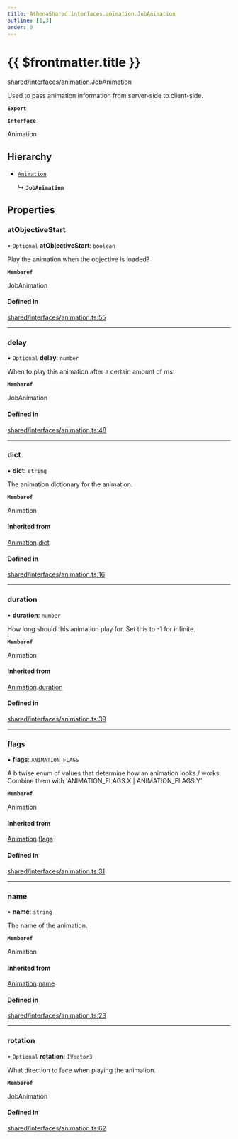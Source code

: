 ```yaml
---
title: AthenaShared.interfaces.animation.JobAnimation
outline: [1,3]
order: 0
---
```


# {{ $frontmatter.title }}


[shared/interfaces/animation](../modules/shared_interfaces_animation.md).JobAnimation

Used to pass animation information from server-side to client-side.

**`Export`**

**`Interface`**

Animation

## Hierarchy

- [`Animation`](shared_interfaces_animation_Animation.md)

  ↳ **`JobAnimation`**

## Properties

### atObjectiveStart

• `Optional` **atObjectiveStart**: `boolean`

Play the animation when the objective is loaded?

**`Memberof`**

JobAnimation

#### Defined in

[shared/interfaces/animation.ts:55](https://github.com/Stuyk/altv-athena/blob/2ba937d/src/core/shared/interfaces/animation.ts#L55)

___

### delay

• `Optional` **delay**: `number`

When to play this animation after a certain amount of ms.

**`Memberof`**

JobAnimation

#### Defined in

[shared/interfaces/animation.ts:48](https://github.com/Stuyk/altv-athena/blob/2ba937d/src/core/shared/interfaces/animation.ts#L48)

___

### dict

• **dict**: `string`

The animation dictionary for the animation.

**`Memberof`**

Animation

#### Inherited from

[Animation](shared_interfaces_animation_Animation.md).[dict](shared_interfaces_animation_Animation.md#dict)

#### Defined in

[shared/interfaces/animation.ts:16](https://github.com/Stuyk/altv-athena/blob/2ba937d/src/core/shared/interfaces/animation.ts#L16)

___

### duration

• **duration**: `number`

How long should this animation play for.
Set this to -1 for infinite.

**`Memberof`**

Animation

#### Inherited from

[Animation](shared_interfaces_animation_Animation.md).[duration](shared_interfaces_animation_Animation.md#duration)

#### Defined in

[shared/interfaces/animation.ts:39](https://github.com/Stuyk/altv-athena/blob/2ba937d/src/core/shared/interfaces/animation.ts#L39)

___

### flags

• **flags**: `ANIMATION_FLAGS`

A bitwise enum of values that determine how an animation looks / works.
Combine them with 'ANIMATION_FLAGS.X | ANIMATION_FLAGS.Y'

**`Memberof`**

Animation

#### Inherited from

[Animation](shared_interfaces_animation_Animation.md).[flags](shared_interfaces_animation_Animation.md#flags)

#### Defined in

[shared/interfaces/animation.ts:31](https://github.com/Stuyk/altv-athena/blob/2ba937d/src/core/shared/interfaces/animation.ts#L31)

___

### name

• **name**: `string`

The name of the animation.

**`Memberof`**

Animation

#### Inherited from

[Animation](shared_interfaces_animation_Animation.md).[name](shared_interfaces_animation_Animation.md#name)

#### Defined in

[shared/interfaces/animation.ts:23](https://github.com/Stuyk/altv-athena/blob/2ba937d/src/core/shared/interfaces/animation.ts#L23)

___

### rotation

• `Optional` **rotation**: `IVector3`

What direction to face when playing the animation.

**`Memberof`**

JobAnimation

#### Defined in

[shared/interfaces/animation.ts:62](https://github.com/Stuyk/altv-athena/blob/2ba937d/src/core/shared/interfaces/animation.ts#L62)
